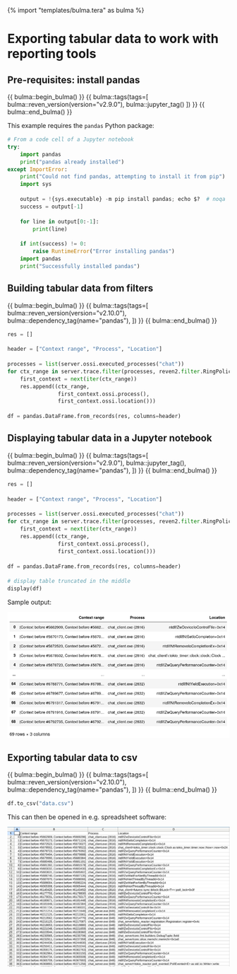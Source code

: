{% import "templates/bulma.tera" as bulma %}

# Exporting tabular data to work with reporting tools

## Pre-requisites: install pandas

{{ bulma::begin_bulma() }}
{{ bulma::tags(tags=[
  bulma::reven_version(version="v2.9.0"),
  bulma::jupyter_tag()
]) }}
{{ bulma::end_bulma() }}

This example requires the `pandas` Python package:

```py
# From a code cell of a Jupyter notebook
try:
    import pandas
    print("pandas already installed")
except ImportError:
    print("Could not find pandas, attempting to install it from pip")
    import sys

    output = !{sys.executable} -m pip install pandas; echo $?  # noqa
    success = output[-1]

    for line in output[0:-1]:
        print(line)

    if int(success) != 0:
        raise RuntimeError("Error installing pandas")
    import pandas
    print("Successfully installed pandas")
```

## Building tabular data from filters

{{ bulma::begin_bulma() }}
{{ bulma::tags(tags=[
  bulma::reven_version(version="v2.10.0"),
  bulma::dependency_tag(name="pandas"),
]) }}
{{ bulma::end_bulma() }}


```py
res = []

header = ["Context range", "Process", "Location"]

processes = list(server.ossi.executed_processes("chat"))
for ctx_range in server.trace.filter(processes, reven2.filter.RingPolicy.R3Only):
    first_context = next(iter(ctx_range))
    res.append((ctx_range,
                first_context.ossi.process(),
                first_context.ossi.location()))

df = pandas.DataFrame.from_records(res, columns=header)
```

## Displaying tabular data in a Jupyter notebook

{{ bulma::begin_bulma() }}
{{ bulma::tags(tags=[
  bulma::reven_version(version="v2.9.0"),
  bulma::jupyter_tag(),
  bulma::dependency_tag(name="pandas"),
]) }}
{{ bulma::end_bulma() }}

```py
res = []

header = ["Context range", "Process", "Location"]

processes = list(server.ossi.executed_processes("chat"))
for ctx_range in server.trace.filter(processes, reven2.filter.RingPolicy.R3Only):
    first_context = next(iter(ctx_range))
    res.append((ctx_range,
                first_context.ossi.process(),
                first_context.ossi.location()))

df = pandas.DataFrame.from_records(res, columns=header)

# display table truncated in the middle
display(df)
```

Sample output:

![Jupyter rendered table](img/jupyter_pandas.png)

## Exporting tabular data to csv

{{ bulma::begin_bulma() }}
{{ bulma::tags(tags=[
  bulma::reven_version(version="v2.10.0"),
  bulma::dependency_tag(name="pandas"),
]) }}
{{ bulma::end_bulma() }}

```py
df.to_csv("data.csv")
```

This can then be opened in e.g. spreadsheet software:

![Spreadsheet](img/calc_pandas.png)
